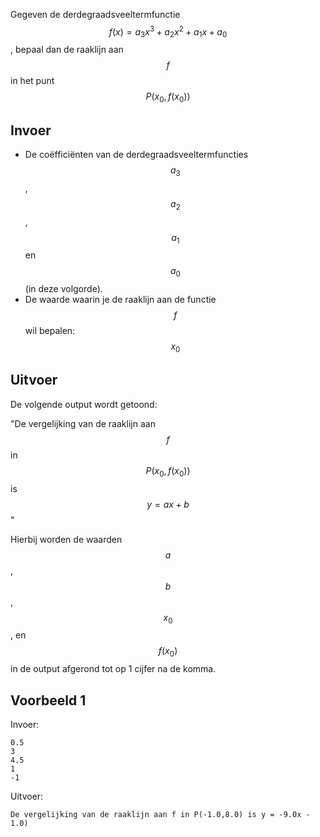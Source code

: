 Gegeven de derdegraadsveeltermfunctie $$f(x) = a_3 x^3 + a_2 x^2 + a_1 x + a_0$$, bepaal dan de raaklijn aan $$f$$ in het punt $$P(x_0,f(x_0))$$

## Invoer
* De coëfficiënten van de derdegraadsveeltermfuncties $$a_3$$, $$a_2$$, $$a_1$$ en $$a_0$$ (in deze volgorde).
* De waarde waarin je de raaklijn aan de functie $$f$$ wil bepalen: $$x_0$$

## Uitvoer
De volgende output wordt getoond:

"De vergelijking van de raaklijn aan $$f$$ in $$P(x_0,f(x_0))$$ is $$y = ax + b$$"

Hierbij worden de waarden $$a$$, $$b$$, $$x_0$$, en $$f(x_0)$$ in de output afgerond tot op 1 cijfer na de komma.

## Voorbeeld 1
Invoer:
```
0.5
3
4.5
1
-1
```
Uitvoer:
```
De vergelijking van de raaklijn aan f in P(-1.0,8.0) is y = -9.0x - 1.0)
```
